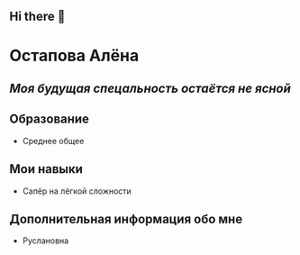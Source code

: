 ## Hi there 👋
# Остапова Алёна
## *Моя будущая спецальность остаётся не ясной*
## Образование
* Среднее общее
## Мои навыки
* Сапёр на лёгкой сложности
## Дополнительная информация обо мне
* Руслановна


